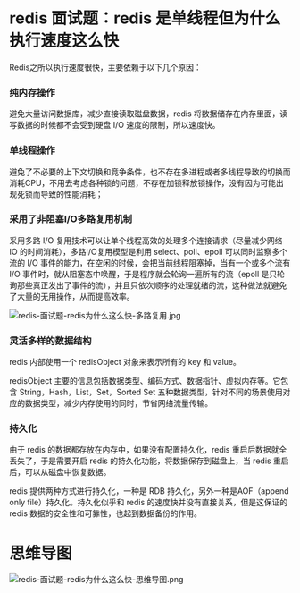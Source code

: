 # redis 面试题：redis 是单线程但为什么执行速度这么快

Redis之所以执行速度很快，主要依赖于以下几个原因：

### 纯内存操作

避免大量访问数据库，减少直接读取磁盘数据，redis 将数据储存在内存里面，读写数据的时候都不会受到硬盘 I/O 速度的限制，所以速度快。

### 单线程操作

避免了不必要的上下文切换和竞争条件，也不存在多进程或者多线程导致的切换而消耗CPU，不用去考虑各种锁的问题，不存在加锁释放锁操作，没有因为可能出现死锁而导致的性能消耗；

### 采用了非阻塞I/O多路复用机制

采用多路 I/O 复用技术可以让单个线程高效的处理多个连接请求（尽量减少网络 IO 的时间消耗），多路I/O复用模型是利用 select、poll、epoll 可以同时监察多个流的 I/O 事件的能力，在空闲的时候，会把当前线程阻塞掉，当有一个或多个流有 I/O 事件时，就从阻塞态中唤醒，于是程序就会轮询一遍所有的流（epoll 是只轮询那些真正发出了事件的流），并且只依次顺序的处理就绪的流，这种做法就避免了大量的无用操作，从而提高效率。

![redis-面试题-redis为什么这么快-多路复用.jpg](https://cnymw.github.io/GolangStudy/docs/img/redis-面试题-redis为什么这么快-多路复用.jpg)

### 灵活多样的数据结构

redis 内部使用一个 redisObject 对象来表示所有的 key 和 value。

redisObject 主要的信息包括数据类型、编码方式、数据指针、虚拟内存等。它包含 String，Hash，List，Set，Sorted Set 五种数据类型，针对不同的场景使用对应的数据类型，减少内存使用的同时，节省网络流量传输。

### 持久化

由于 redis 的数据都存放在内存中，如果没有配置持久化，redis 重启后数据就全丢失了，于是需要开启 redis 的持久化功能，将数据保存到磁盘上，当 redis 重启后，可以从磁盘中恢复数据。

redis 提供两种方式进行持久化，一种是 RDB 持久化，另外一种是AOF（append only file）持久化。持久化似乎和 redis 的速度快并没有直接关系，但是这保证的 redis 数据的安全性和可靠性，也起到数据备份的作用。

# 思维导图

![redis-面试题-redis为什么这么快-思维导图.png](https://cnymw.github.io/GolangStudy/docs/img/redis-面试题-redis为什么这么快-思维导图.png)
